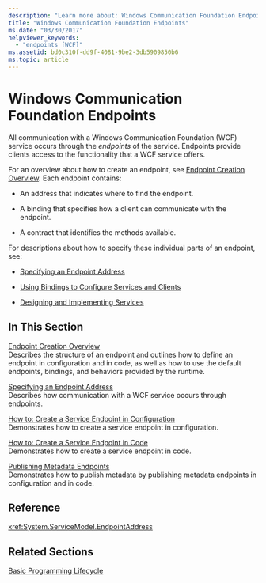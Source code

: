 ```yaml
---
description: "Learn more about: Windows Communication Foundation Endpoints"
title: "Windows Communication Foundation Endpoints"
ms.date: "03/30/2017"
helpviewer_keywords: 
  - "endpoints [WCF]"
ms.assetid: bd0c310f-dd9f-4081-9be2-3db5909850b6
ms.topic: article
---
```

# Windows Communication Foundation Endpoints

All communication with a Windows Communication Foundation (WCF) service occurs through the *endpoints* of the service. Endpoints provide clients access to the functionality that a WCF service offers.  
  
 For an overview about how to create an endpoint, see [Endpoint Creation Overview](endpoint-creation-overview.md). Each endpoint contains:  
  
- An address that indicates where to find the endpoint.  
  
- A binding that specifies how a client can communicate with the endpoint.  
  
- A contract that identifies the methods available.  
  
 For descriptions about how to specify these individual parts of an endpoint, see:  
  
- [Specifying an Endpoint Address](specifying-an-endpoint-address.md)  
  
- [Using Bindings to Configure Services and Clients](using-bindings-to-configure-services-and-clients.md)  
  
- [Designing and Implementing Services](designing-and-implementing-services.md)  
  
## In This Section  

 [Endpoint Creation Overview](endpoint-creation-overview.md)  
 Describes the structure of an endpoint and outlines how to define an endpoint in configuration and in code, as well as how to use the default endpoints, bindings, and behaviors provided by the runtime.  
  
 [Specifying an Endpoint Address](specifying-an-endpoint-address.md)  
 Describes how communication with a WCF service occurs through endpoints.  
  
 [How to: Create a Service Endpoint in Configuration](./feature-details/how-to-create-a-service-endpoint-in-configuration.md)  
 Demonstrates how to create a service endpoint in configuration.  
  
 [How to: Create a Service Endpoint in Code](./feature-details/how-to-create-a-service-endpoint-in-code.md)  
 Demonstrates how to create a service endpoint in code.  
  
 [Publishing Metadata Endpoints](publishing-metadata-endpoints.md)  
 Demonstrates how to publish metadata by publishing metadata endpoints in configuration and in code.  
  
## Reference  

 <xref:System.ServiceModel.EndpointAddress>  
  
## Related Sections  

 [Basic Programming Lifecycle](basic-programming-lifecycle.md)
